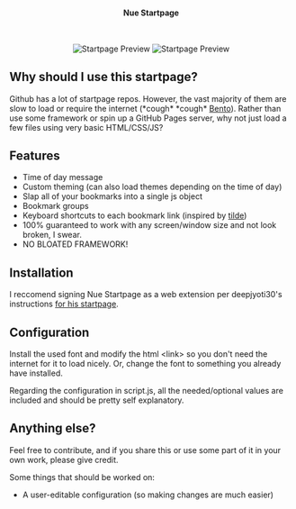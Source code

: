 <h2></h2><br>

<p align="center">
 <b>Nue Startpage</b>
</p>

<h2></h2><br>

<div align="center">
    <img src="Screenshot 1.png" alt="Startpage Preview">
    <img src="Screenshot 2.png" alt="Startpage Preview">
</div>

## Why should I use this startpage?
Github has a lot of startpage repos. However, the vast majority of them are slow to load or require the internet (\*cough\* \*cough\* [Bento](https://github.com/migueravila/Bento)). Rather than use some framework or spin up a GitHub Pages server, why not just load a few files using very basic HTML/CSS/JS?

## Features
* Time of day message
* Custom theming (can also load themes depending on the time of day)
* Slap all of your bookmarks into a single js object
* Bookmark groups
* Keyboard shortcuts to each bookmark link (inspired by [tilde](https://github.com/xvvvyz/tilde))
* 100% guaranteed to work with any screen/window size and not look broken, I swear.
* NO BLOATED FRAMEWORK!

## Installation
I reccomend signing Nue Startpage as a web extension per deepjyoti30's instructions [for his startpage](https://github.com/deepjyoti30/startpage/wiki/Installation).

## Configuration
Install the used font and modify the html \<link\> so you don't need the internet for it to load nicely. Or, change the font to something you already have installed.

Regarding the configuration in script.js, all the needed/optional values are included and should be pretty self explanatory. 

## Anything else?
Feel free to contribute, and if you share this or use some part of it in your own work, please give credit.

Some things that should be worked on:
* A user-editable configuration (so making changes are much easier)
